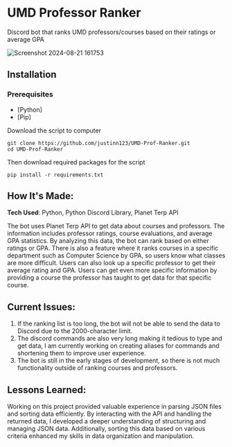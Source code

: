 # UMD Professor Ranker
Discord bot that ranks UMD professors/courses based on their ratings or average GPA

![Screenshot 2024-08-21 161753](https://github.com/user-attachments/assets/c1efa623-6522-43d9-b2ac-a285624041a0)

## Installation

### Prerequisites
- [Python]
- [Pip]

Download the script to computer
```shell
git clone https://github.com/justinn123/UMD-Prof-Ranker.git
cd UMD-Prof-Ranker
```

Then download required packages for the script
```shell
pip install -r requirements.txt
```

## How It's Made: 

**Tech Used**: Python, Python Discord Library, Planet Terp API

The bot uses Planet Terp API to get data about courses and professors. The information includes professor ratings, course evaluations, and average GPA statistics. By analyzing this data, the bot can rank based on either ratings or GPA. There is also a feature where it ranks courses in a specific department such as Computer Science by GPA,
so users know what classes are more difficult. Users can also look up a specific professor to get their average rating and GPA. Users can get even more specific information by providing a course the professor has taught to get data for that specific course.

## Current Issues:

1. If the ranking list is too long, the bot will not be able to send the data to Discord due to the 2000-character limit.
2. The discord commands are also very long making it tedious to type and get data, I am currently working on creating aliases for commands and shortening them to improve user experience.
3. The bot is still in the early stages of development, so there is not much functionality outside of ranking courses and professors.

## Lessons Learned: 

Working on this project provided valuable experience in parsing JSON files and sorting data efficiently. By interacting with the API and handling the returned data, I developed a deeper understanding of structuring and managing JSON data. Additionally, sorting this data based on various criteria enhanced my skills in data organization and manipulation. 


